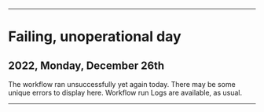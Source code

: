 
***

# Failing, unoperational day

## 2022, Monday, December 26th

The workflow ran unsuccessfully yet again today. There may be some unique errors to display here. Workflow run Logs are available, as usual.

***
